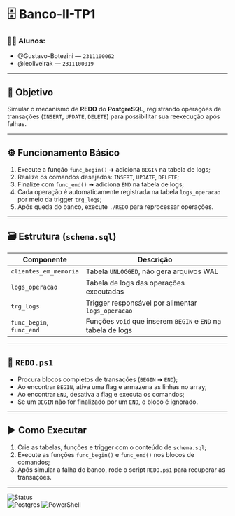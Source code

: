 # 🗄️ Banco-II-TP1

### 👨‍💻 Alunos:
- @Gustavo-Botezini — `2311100062`  
- @leoliveirak — `2311100019`

---

## 🎯 Objetivo
Simular o mecanismo de **REDO** do **PostgreSQL**, registrando operações de transações (`INSERT`, `UPDATE`, `DELETE`) para possibilitar sua reexecução após falhas.

---

## ⚙️ Funcionamento Básico

1. Execute a função `func_begin()` ➜ adiciona `BEGIN` na tabela de logs;
2. Realize os comandos desejados: `INSERT`, `UPDATE`, `DELETE`;
3. Finalize com `func_end()` ➜ adiciona `END` na tabela de logs;
4. Cada operação é automaticamente registrada na tabela `logs_operacao` por meio da trigger `trg_logs`;
5. Após queda do banco, execute `./REDO` para reprocessar operações.

---

## 🗃️ Estrutura (`schema.sql`)

| Componente               | Descrição                                                           |
|--------------------------|---------------------------------------------------------------------|
| `clientes_em_memoria`    | Tabela `UNLOGGED`, não gera arquivos WAL                            |
| `logs_operacao`          | Tabela de logs das operações executadas                             |
| `trg_logs`               | Trigger responsável por alimentar `logs_operacao`                   |
| `func_begin`, `func_end` | Funções `void` que inserem `BEGIN` e `END` na tabela de logs         |

---

## 🔁 `REDO.ps1`

- Procura blocos completos de transações (`BEGIN` ➜ `END`);
- Ao encontrar `BEGIN`, ativa uma flag e armazena as linhas no array;
- Ao encontrar `END`, desativa a flag e executa os comandos;
- Se um `BEGIN` não for finalizado por um `END`, o bloco é ignorado.

---

## ▶️ Como Executar

1. Crie as tabelas, funções e trigger com o conteúdo de `schema.sql`;
2. Execute as funções `func_begin()` e `func_end()` nos blocos de comandos;
3. Após simular a falha do banco, rode o script `REDO.ps1` para recuperar as transações.

---

![Status](https://img.shields.io/badge/status-%20pronto-green) <br/>
<img alt="Postgres" src ="https://img.shields.io/badge/postgres-%23316192.svg?style=for-the-badge&logo=postgresql&logoColor=white"/>
![PowerShell](https://img.shields.io/badge/PowerShell-%235391FE.svg?style=for-the-badge&logo=powershell&logoColor=white)

